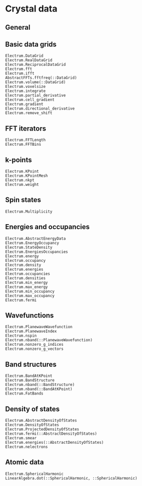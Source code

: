 # Crystal data

## General

## Basic data grids
```@docs
Electrum.DataGrid
Electrum.RealDataGrid
Electrum.ReciprocalDataGrid
Electrum.fft
Electrum.ifft
AbstractFFTs.fftfreq(::DataGrid)
Electrum.volume(::DataGrid)
Electrum.voxelsize
Electrum.integrate
Electrum.partial_derivative
Electrum.cell_gradient
Electrum.gradient
Electrum.directional_derivative
Electrum.remove_shift 
```

## FFT iterators
```@docs
Electrum.FFTLength
Electrum.FFTBins
```

## k-points
```@docs
Electrum.KPoint
Electrum.KPointMesh
Electrum.nkpt
Electrum.weight
```

## Spin states
```@docs
Electrum.Multiplicity
```

## Energies and occupancies
```@docs
Electrum.AbstractEnergyData
Electrum.EnergyOccupancy
Electrum.StateDensity
Electrum.EnergiesOccupancies
Electrum.energy
Electrum.occupancy
Electrum.density
Electrum.energies
Electrum.occupancies
Electrum.densities
Electrum.min_energy
Electrum.max_energy
Electrum.min_occupancy
Electrum.max_occupancy
Electrum.fermi
```

## Wavefunctions
```@docs
Electrum.PlanewaveWavefunction
Electrum.PlanewaveIndex
Electrum.nspin
Electrum.nband(::PlanewaveWavefunction)
Electrum.nonzero_g_indices
Electrum.nonzero_g_vectors
```

## Band structures
```@docs
Electrum.BandAtKPoint
Electrum.BandStructure
Electrum.nband(::BandStructure)
Electrum.nband(::BandAtKPoint)
Electrum.FatBands
```

## Density of states
```@docs
Electrum.AbstractDensityOfStates
Electrum.DensityOfStates
Electrum.ProjectedDensityOfStates
Electrum.fermi(::AbstractDensityOfStates)
Electrum.smear
Electrum.energies(::AbstractDensityOfStates)
Electrum.nelectrons
```

## Atomic data
```@docs
Electrum.SphericalHarmonic
LinearAlgebra.dot(::SphericalHarmonic, ::SphericalHarmonic)
```
